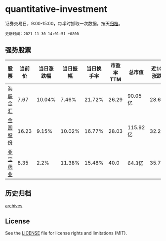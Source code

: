 # quantitative-investment

证券交易日，9:00-15:00，每半时抓取一次数据，按天[归档](archives)。

`更新时间：2021-11-30 14:01:51 +0800`

## 强势股票

|股票|当前价|当日涨跌幅|当日振幅|当日换手率|市盈率TTM|总市值|近10日涨跌幅|
|----|----|----|----|----|----|----|----|
|[海联金汇](https://xueqiu.com/S/SZ002537)|7.67|10.04%|7.46%|21.72%|26.29|90.05亿|28.69%|
|[金圆股份](https://xueqiu.com/S/SZ000546)|16.23|9.15%|10.02%|16.77%|28.03|115.92亿|32.27%|
|[亚宝药业](https://xueqiu.com/S/SH600351)|8.35|2.2%|11.38%|15.48%|40.0|64.3亿|35.77%|

## 历史归档

[archives](archives)

## License

See the [LICENSE](LICENSE) file for license rights and limitations (MIT).